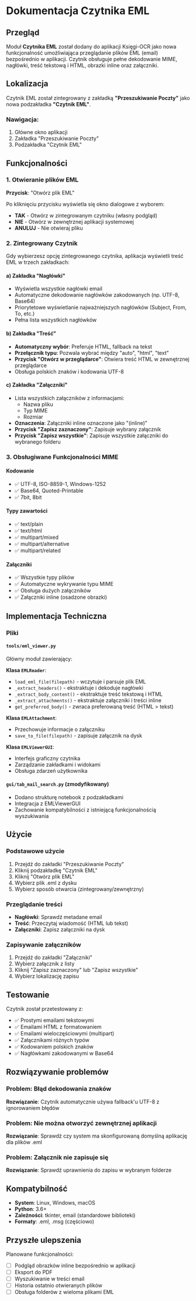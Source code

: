 # Dokumentacja Czytnika EML

## Przegląd

Moduł **Czytnika EML** został dodany do aplikacji Księgi-OCR jako nowa funkcjonalność umożliwiająca przeglądanie plików EML (email) bezpośrednio w aplikacji. Czytnik obsługuje pełne dekodowanie MIME, nagłówki, treść tekstową i HTML, obrazki inline oraz załączniki.

## Lokalizacja

Czytnik EML został zintegrowany z zakładką **"Przeszukiwanie Poczty"** jako nowa podzakładka **"Czytnik EML"**.

### Nawigacja:
1. Główne okno aplikacji
2. Zakładka "Przeszukiwanie Poczty" 
3. Podzakładka "Czytnik EML"

## Funkcjonalności

### 1. Otwieranie plików EML

**Przycisk**: "Otwórz plik EML"

Po kliknięciu przycisku wyświetla się okno dialogowe z wyborem:
- **TAK** - Otwórz w zintegrowanym czytniku (własny podgląd)
- **NIE** - Otwórz w zewnętrznej aplikacji systemowej  
- **ANULUJ** - Nie otwieraj pliku

### 2. Zintegrowany Czytnik

Gdy wybierzesz opcję zintegrowanego czytnika, aplikacja wyświetli treść EML w trzech zakładkach:

#### a) Zakładka "Nagłówki"
- Wyświetla wszystkie nagłówki email
- Automatyczne dekodowanie nagłówków zakodowanych (np. UTF-8, Base64)
- Priorytetowe wyświetlanie najważniejszych nagłówków (Subject, From, To, etc.)
- Pełna lista wszystkich nagłówków

#### b) Zakładka "Treść"
- **Automatyczny wybór**: Preferuje HTML, fallback na tekst
- **Przełącznik typu**: Pozwala wybrać między "auto", "html", "text"
- **Przycisk "Otwórz w przeglądarce"**: Otwiera treść HTML w zewnętrznej przeglądarce
- Obsługa polskich znaków i kodowania UTF-8

#### c) Zakładka "Załączniki"
- Lista wszystkich załączników z informacjami:
  - Nazwa pliku
  - Typ MIME
  - Rozmiar
- **Oznaczenia**: Załączniki inline oznaczone jako "(inline)"
- **Przycisk "Zapisz zaznaczony"**: Zapisuje wybrany załącznik
- **Przycisk "Zapisz wszystkie"**: Zapisuje wszystkie załączniki do wybranego folderu

### 3. Obsługiwane Funkcjonalności MIME

#### Kodowanie
- ✅ UTF-8, ISO-8859-1, Windows-1252
- ✅ Base64, Quoted-Printable
- ✅ 7bit, 8bit

#### Typy zawartości
- ✅ text/plain
- ✅ text/html  
- ✅ multipart/mixed
- ✅ multipart/alternative
- ✅ multipart/related

#### Załączniki
- ✅ Wszystkie typy plików
- ✅ Automatyczne wykrywanie typu MIME
- ✅ Obsługa dużych załączników
- ✅ Załączniki inline (osadzone obrazki)

## Implementacja Techniczna

### Pliki

#### `tools/eml_viewer.py`
Główny moduł zawierający:

**Klasa `EMLReader`**:
- `load_eml_file(filepath)` - wczytuje i parsuje plik EML
- `_extract_headers()` - ekstraktuje i dekoduje nagłówki
- `_extract_body_content()` - ekstraktuje treść tekstową i HTML
- `_extract_attachments()` - ekstraktuje załączniki i treści inline
- `get_preferred_body()` - zwraca preferowaną treść (HTML > tekst)

**Klasa `EMLAttachment`**:
- Przechowuje informacje o załączniku
- `save_to_file(filepath)` - zapisuje załącznik na dysk

**Klasa `EMLViewerGUI`**:
- Interfejs graficzny czytnika
- Zarządzanie zakładkami i widokami
- Obsługa zdarzeń użytkownika

#### `gui/tab_mail_search.py` (zmodyfikowany)
- Dodano strukturę notebook z podzakładkami
- Integracja z EMLViewerGUI
- Zachowanie kompatybilności z istniejącą funkcjonalnością wyszukiwania

## Użycie

### Podstawowe użycie
1. Przejdź do zakładki "Przeszukiwanie Poczty"
2. Kliknij podzakładkę "Czytnik EML"  
3. Kliknij "Otwórz plik EML"
4. Wybierz plik .eml z dysku
5. Wybierz sposób otwarcia (zintegrowany/zewnętrzny)

### Przeglądanie treści
- **Nagłówki**: Sprawdź metadane email
- **Treść**: Przeczytaj wiadomość (HTML lub tekst)
- **Załączniki**: Zapisz załączniki na dysk

### Zapisywanie załączników
1. Przejdź do zakładki "Załączniki"
2. Wybierz załącznik z listy
3. Kliknij "Zapisz zaznaczony" lub "Zapisz wszystkie"
4. Wybierz lokalizację zapisu

## Testowanie

Czytnik został przetestowany z:
- ✅ Prostymi emailami tekstowymi
- ✅ Emailami HTML z formatowaniem
- ✅ Emailami wieloczęściowymi (multipart)
- ✅ Załącznikami różnych typów
- ✅ Kodowaniem polskich znaków
- ✅ Nagłówkami zakodowanymi w Base64

## Rozwiązywanie problemów

### Problem: Błąd dekodowania znaków
**Rozwiązanie**: Czytnik automatycznie używa fallback'u UTF-8 z ignorowaniem błędów

### Problem: Nie można otworzyć zewnętrznej aplikacji
**Rozwiązanie**: Sprawdź czy system ma skonfigurowaną domyślną aplikację dla plików .eml

### Problem: Załącznik nie zapisuje się
**Rozwiązanie**: Sprawdź uprawnienia do zapisu w wybranym folderze

## Kompatybilność

- **System**: Linux, Windows, macOS
- **Python**: 3.6+
- **Zależności**: tkinter, email (standardowe biblioteki)
- **Formaty**: .eml, .msg (częściowo)

## Przyszłe ulepszenia

Planowane funkcjonalności:
- [ ] Podgląd obrazków inline bezpośrednio w aplikacji
- [ ] Eksport do PDF
- [ ] Wyszukiwanie w treści email
- [ ] Historia ostatnio otwieranych plików
- [ ] Obsługa folderów z wieloma plikami EML